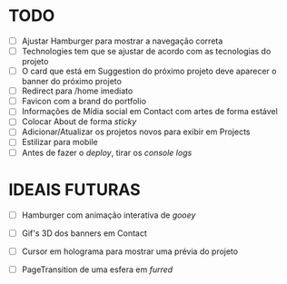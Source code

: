 # TODO

- [ ] Ajustar Hamburger para mostrar a navegação correta
- [ ] Technologies tem que se ajustar de acordo com as tecnologias do projeto
- [ ] O card que está em Suggestion do próximo projeto deve aparecer o banner do próximo projeto
- [ ] Redirect para /home imediato
- [ ] Favicon com a brand do portfolio
- [ ] Informações de Mídia social em Contact com artes de forma estável
- [ ] Colocar About de forma _sticky_ 
- [ ] Adicionar/Atualizar os projetos novos para exibir em Projects
- [ ] Estilizar para mobile
- [ ] Antes de fazer o _deploy_, tirar os _console logs_

# IDEAIS FUTURAS

- [ ] Hamburger com animação interativa de _gooey_
- [ ] Gif's 3D dos banners em Contact
- [ ] Cursor em holograma para mostrar uma prévia do projeto
- [ ] PageTransition de uma esfera em _furred_



